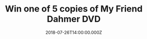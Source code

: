 ---
campaign-uuid: "c-4dd962f0-9446-4ef1-9b78-422f6a28feb3"
type: "Preview"
category: "Entertainment"
date: "2018-07-26T14:00:00.000Z"
end-date: "2018-08-26T23:59:00.000Z"
disable-form: false
is_promoted: false
has_entry_page: true
title: "Win one of 5 copies of My Friend Dahmer DVD"
competition-description: "Marc Meyers’s MY FRIEND DAHMER is the haunting, sad, funny,\
  \ true story of Jeffrey Dahmer in high school, based on Derf Backderf's critically\
  \ acclaimed 2012 graphic novel of the same name and Meyers’s own 2014 Black List\
  \ script.\r\n<br /><br />\r\nEnter for a chance to win one of 5 DVDs!"
hero-header: "Win one of 5 copies of My Friend Dahmer DVD"
terms-confirmation: "N/A"
banner-img: "https://assets.expresslyapp.com/asset-3f4ea0be-63a3-4ee1-baec-fea5552690b1.jpg"
logo-left-href: "http://chrislawrance.com"
logo-left-image: "https://assets.expresslyapp.com/asset-389d113b-9859-4fd7-9fe7-9480a18f192a.jpg"
logo-left-title: "ChrisLawrance PR"
bg-image-hero: "https://assets.expresslyapp.com/asset-fb4a40f4-3bdb-42b9-8290-ccf7e7083491.jpg"
bg-image-first: "https://assets.expresslyapp.com/asset-456e36fb-18ad-4704-9488-8b74c66954b2.png"
bg-image-second: "https://assets.expresslyapp.com/asset-914933f1-145e-44e4-9cda-1b26b95f1dff.jpg"
section1-content: "<p>Jeffrey Dahmer murdered seventeen men and boys in the Midwest\
  \ United States between 1978 and 1991 before being captured and incarcerated. This\
  \ is the story before that story.</p>\r\n\r\n<p>Jeff Dahmer (Ross Lynch, Disney\
  \ Channel’s ‘Austin & Ally’) is an awkward teenager who collects roadkill. It’s\
  \ the end of his junior year and he’s practically invisible. His family life (Anne\
  \ Heche as Joyce Dahmer) is coming undone. He fixates on a neighborhood jogger (Vincent\
  \ Kartheiser, ‘Mad Men’) who routinely passes by his house. By the start of senior\
  \ year, he acts out, throwing epileptic-like fits in the halls. His goofball antics\
  \ win over a group of band-nerds who form The Dahmer Fan Club headed by Backderf\
  \ (Alex Wolff, Nickelodeon’s ‘The Naked Brothers Band’). This camaraderie can’t\
  \ mask his growing depravity as approaching graduation Jeff spirals further out\
  \ of control.</p>"
section2-content: "<p>'An absorbing, dramatised portrait of casual cruelty and teenage\
  \ desperation, equal parts ‘The Virgin Suicides’ and ‘The Texas Chain Saw Massacre’\
  <br />\r\nTIME OUT </p>\r\n\r\n<p>'A chilling insight into the making of a serial\
  \ killer’<br />\r\n THE GUARDIAN </p>\r\n\r\n<p>My Friend Dahmer on digital now\
  \ and DVD on 30th July </p>"
entry-title: "Win one of 5 copies of My Friend Dahmer DVD"
entry-content: "For a chance to win, submit the form before 23:59 August 26th 2018."
has-winner: false
prize-description: "One of 5 copies of My Friend Dahmer DVD"
special-conditions: "Multiple entries are allowed up to one every day."
---